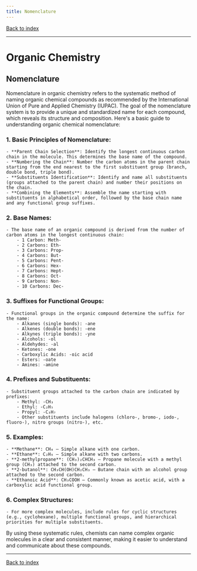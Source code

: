 ```yaml
---
title: Nomenclature
---
```


[Back to index](index.html)

---
# Organic Chemistry
## Nomenclature

Nomenclature in organic chemistry refers to the systematic method of naming organic chemical compounds as recommended by the International Union of Pure and Applied Chemistry (IUPAC). The goal of the nomenclature system is to provide a unique and standardized name for each compound, which reveals its structure and composition. Here's a basic guide to understanding organic chemical nomenclature:

### 1. **Basic Principles of Nomenclature**:
    - **Parent Chain Selection**: Identify the longest continuous carbon chain in the molecule. This determines the base name of the compound.
    - **Numbering the Chain**: Number the carbon atoms in the parent chain starting from the end nearest to the first substituent group (branch, double bond, triple bond).
    - **Substituents Identification**: Identify and name all substituents (groups attached to the parent chain) and number their positions on the chain.
    - **Combining the Elements**: Assemble the name starting with substituents in alphabetical order, followed by the base chain name and any functional group suffixes.

### 2. **Base Names**:
    - The base name of an organic compound is derived from the number of carbon atoms in the longest continuous chain:
        - 1 Carbon: Meth-
        - 2 Carbons: Eth-
        - 3 Carbons: Prop-
        - 4 Carbons: But-
        - 5 Carbons: Pent-
        - 6 Carbons: Hex-
        - 7 Carbons: Hept-
        - 8 Carbons: Oct-
        - 9 Carbons: Non-
        - 10 Carbons: Dec-

### 3. **Suffixes for Functional Groups**:
    - Functional groups in the organic compound determine the suffix for the name:
        - Alkanes (single bonds): -ane
        - Alkenes (double bonds): -ene
        - Alkynes (triple bonds): -yne
        - Alcohols: -ol
        - Aldehydes: -al
        - Ketones: -one
        - Carboxylic Acids: -oic acid
        - Esters: -oate
        - Amines: -amine

### 4. **Prefixes and Substituents**:
    - Substituent groups attached to the carbon chain are indicated by prefixes:
        - Methyl: -CH₃
        - Ethyl: -C₂H₅
        - Propyl: -C₃H₇
        - Other substituents include halogens (chloro-, bromo-, iodo-, fluoro-), nitro groups (nitro-), etc.

### 5. **Examples**:
    - **Methane**: CH₄ – Simple alkane with one carbon.
    - **Ethane**: C₂H₆ – Simple alkane with two carbons.
    - **2-methylpropane**: (CH₃)₂CHCH₃ – Propane molecule with a methyl group (CH₃) attached to the second carbon.
    - **2-butanol**: CH₃CH(OH)CH₂CH₃ – Butane chain with an alcohol group attached to the second carbon.
    - **Ethanoic Acid**: CH₃COOH – Commonly known as acetic acid, with a carboxylic acid functional group.

### 6. **Complex Structures**:
    - For more complex molecules, include rules for cyclic structures (e.g., cyclohexane), multiple functional groups, and hierarchical priorities for multiple substituents.

By using these systematic rules, chemists can name complex organic molecules in a clear and consistent manner, making it easier to understand and communicate about these compounds.

---
[Back to index](index.html)
